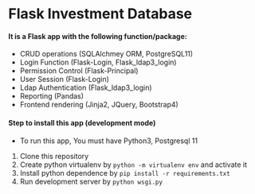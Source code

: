 # Flask Investment Database

#### It is a Flask app with the following function/package:
- CRUD operations (SQLAlchmey ORM, PostgreSQL11)
- Login Function (Flask-Login, Flask_ldap3_login)
- Permission Control (Flask-Principal)
- User Session (Flask-Login)
- Ldap Authentication (Flask_ldap3_login)
- Reporting (Pandas)
- Frontend rendering (Jinja2, JQuery, Bootstrap4)


#### Step to install this app (development mode)
- To run this app, You must have Python3, Postgresql 11
1. Clone this repository
2. Create python virtualenv by `python -m virtualenv env` and activate it
3. Install python dependence by `pip install -r requirements.txt`
4. Run development server by `python wsgi.py`